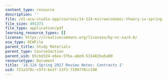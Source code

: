 ```yaml
---
content_type: resource
description: ''
file: /ol-ocw-studio-app/courses/14-124-microeconomic-theory-iv-spring-2017/721a370cc5f3be1f13f37199776cc198_MIT14_124S17_ReviewNotes.pdf
file_size: 491373
file_type: application/pdf
learning_resource_types: []
license: https://creativecommons.org/licenses/by-nc-sa/4.0/
ocw_type: OCWFile
parent_title: Study Materials
parent_type: CourseSection
parent_uid: b5cbd324-e6ea-5fba-a8e9-515482ba5a80
resourcetype: Document
title: '14.124 Spring 2017 Review Notes: Contracts I'
uid: 721a370c-c5f3-be1f-13f3-7199776cc198
---
```

